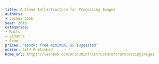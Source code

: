 ```yaml
---
title: A Cloud Infrastructure for Processing Images
authors:
- Joshua Cook
year: 2016
categories:
- Rails
- Sinatra
- free
prices: 'ebook: free minimum, $5 suggested'
editor: Self Published
home_url: https://leanpub.com/acloudinfrastructureforprocessingimages
---
```

